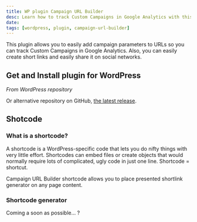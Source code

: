```yaml
---
title: WP plugin Campaign URL Builder
desc: Learn how to track Custom Campaigns in Google Analytics with this plugin. Easily create short links and share them on social networks. Get and install the plugin for WordPress from the repository or GitHub. Use the shortcode to generate shortlinks on any page. May the 4th be with you!
date:
tags: [wordpress, plugin, campaign-url-builder]
---
```


This plugin allows you to easily add campaign parameters to URLs so you can track Custom Campaigns in Google Analytics.
Also, you can easily create short links and easily share it on social networks.

## Get and Install plugin for WordPress

*From WordPress repository*

Or alternative repository on GitHub, [the latest release](https://github.com/reatlat/wp-campaign-url-builder/releases).

## Shotcode

### What is a shortcode?

A shortcode is a WordPress-specific code that lets you do nifty things with very little effort. Shortcodes can embed
files or create objects that would normally require lots of complicated, ugly code in just one line. Shortcode =
shortcut.

Campaign URL Builder shortcode allows you to place presented shortlink generator on any page content.

### Shortcode generator

Coming a soon as possible… ?

